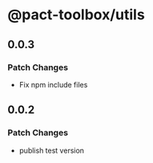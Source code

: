 # @pact-toolbox/utils

## 0.0.3

### Patch Changes

- Fix npm include files

## 0.0.2

### Patch Changes

- publish test version
